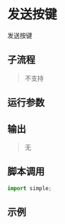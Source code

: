 # 发送按键 
发送按键

## 子流程
> 不支持


## 运行参数




## 输出

> 无    


## 脚本调用

```python
import simple;

```

## 示例